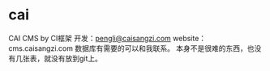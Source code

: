 # cai
CAI CMS by CI框架
开发：pengli@caisangzi.com
website：cms.caisangzi.com
数据库有需要的可以和我联系。
本身不是很难的东西，也没有几张表，就没有放到git上。

